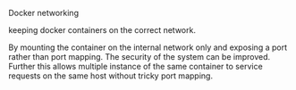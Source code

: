

Docker networking

keeping docker containers on the correct network. 

By mounting the container on the internal network only and exposing a port rather than port mapping. The security of the system can be improved. Further this allows multiple instance of the same container to service requests on the same host without tricky port mapping. 



